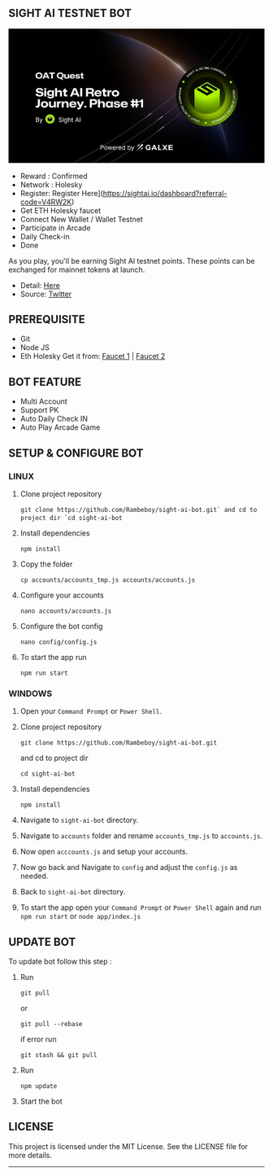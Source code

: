 ## SIGHT AI TESTNET BOT

![sight](assets/img1.png)

- Reward : Confirmed
- Network : Holesky
- Register: Register Here](https://sightai.io/dashboard?referral-code=V4RW2K)
- Get ETH Holesky faucet
- Connect New Wallet / Wallet Testnet
- Participate in Arcade
- Daily Check-in
- Done

As you play, you'll be earning Sight Al testnet points. These points can be exchanged for mainnet tokens at launch.

- Detail: [Here](https://sightai.gitbook.io/docs/sight-oracle-incentive-plan-season-1)
- Source: [Twitter](https://x.com/theSightAI/status/1839696985147973783)

## PREREQUISITE

- Git
- Node JS
- Eth Holesky Get it from: [Faucet 1](https://holesky-faucet.pk910.de/) | [Faucet 2](https://bwarelabs.com/faucets/ethereum-holesky)

## BOT FEATURE

- Multi Account 
- Support PK
- Auto Daily Check IN
- Auto Play Arcade Game


## SETUP & CONFIGURE BOT

### LINUX
1. Clone project repository
   ```
   git clone https://github.com/Rambeboy/sight-ai-bot.git` and cd to project dir `cd sight-ai-bot
   ```
2. Install dependencies
   ```
   npm install
   ```
3. Copy the folder
   ```
   cp accounts/accounts_tmp.js accounts/accounts.js
   ```
5. Configure your accounts
   ```
   nano accounts/accounts.js
   ```
6. Configure the bot config
    ```
   nano config/config.js
    ```
7. To start the app run
    ```
    npm run start
    ```
   
### WINDOWS

1. Open your `Command Prompt` or `Power Shell`.

2. Clone project repository
   ```
   git clone https://github.com/Rambeboy/sight-ai-bot.git
   ```
   and cd to project dir
   ```
   cd sight-ai-bot
   ```
3. Install dependencies 
   ```
   npm install
   ```
5. Navigate to `sight-ai-bot` directory. 

6. Navigate to `accounts` folder and rename `accounts_tmp.js` to `accounts.js`.

7. Now open `acccounts.js` and setup your accounts. 

8. Now go back and Navigate to `config` and adjust the `config.js` as needed.

9. Back to `sight-ai-bot` directory. 

10.  To start the app open your `Command Prompt` or `Power Shell` again and run
    ```
    npm run start
    ```
    or
    ```
    node app/index.js
    ```

## UPDATE BOT

To update bot follow this step :
1. Run
   ```
   git pull
   ```
   or
   ```
   git pull --rebase
   ```
   if error run
   ```
   git stash && git pull
   ```
2. Run
   ```
   npm update
   ```
2. Start the bot

## LICENSE

This project is licensed under the MIT License. See the LICENSE file for more details.

---
